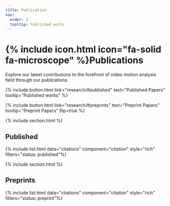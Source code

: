 ```yaml
---
title: Publication
nav:
  order: 2
  tooltip: Published works
---
```


# {% include icon.html icon="fa-solid fa-microscope" %}Publications

Explore our latest contributions to the forefront of video motion analysis field through our publications.

{%
  include button.html
  link="research/#published"
  text="Published Papers"
  tooltip="Published works"
%}

{%
  include button.html
  link="research/#preprints"
  text="Preprint Papers"
  tooltip="Preprint Papers"
  flip=true
%}

{% include section.html %}


## Published

{% include list.html data="citations" component="citation" style="rich" filters="status: published"%}

{% include section.html %}

## Preprints

{% include list.html data="citations" component="citation" style="rich" filters="status: preprint"%}
